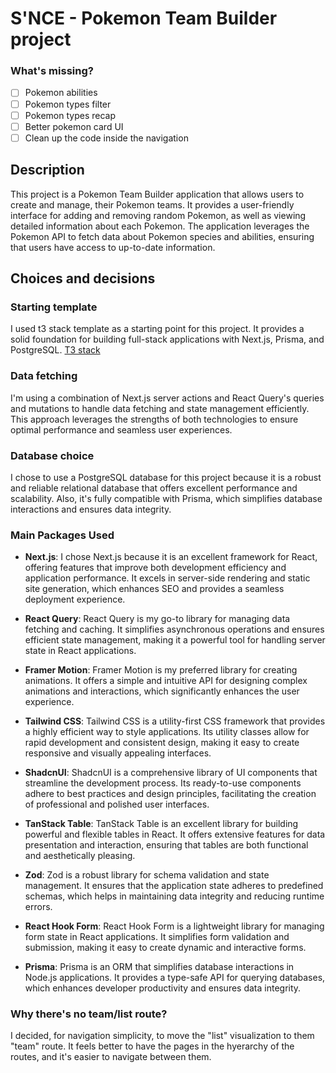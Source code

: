 # S'NCE - Pokemon Team Builder project

### What's missing?

- [ ] Pokemon abilities
- [ ] Pokemon types filter
- [ ] Pokemon types recap
- [ ] Better pokemon card UI
- [ ] Clean up the code inside the navigation

## Description

This project is a Pokemon Team Builder application that allows users to create and manage, their Pokemon teams. It provides a user-friendly interface for adding and removing random Pokemon, as well as viewing detailed information about each Pokemon. The application leverages the Pokemon API to fetch data about Pokemon species and abilities, ensuring that users have access to up-to-date information.

## Choices and decisions

### Starting template

I used t3 stack template as a starting point for this project. It provides a solid foundation for building full-stack applications with Next.js, Prisma, and PostgreSQL. [T3 stack](https://create.t3.gg/)

### Data fetching

I'm using a combination of Next.js server actions and React Query's queries and mutations to handle data fetching and state management efficiently. This approach leverages the strengths of both technologies to ensure optimal performance and seamless user experiences.

### Database choice

I chose to use a PostgreSQL database for this project because it is a robust and reliable relational database that offers excellent performance and scalability. Also, it's fully compatible with Prisma, which simplifies database interactions and ensures data integrity.

### Main Packages Used

- **Next.js**: I chose Next.js because it is an excellent framework for React, offering features that improve both development efficiency and application performance. It excels in server-side rendering and static site generation, which enhances SEO and provides a seamless deployment experience.

- **React Query**: React Query is my go-to library for managing data fetching and caching. It simplifies asynchronous operations and ensures efficient state management, making it a powerful tool for handling server state in React applications.

- **Framer Motion**: Framer Motion is my preferred library for creating animations. It offers a simple and intuitive API for designing complex animations and interactions, which significantly enhances the user experience.

- **Tailwind CSS**: Tailwind CSS is a utility-first CSS framework that provides a highly efficient way to style applications. Its utility classes allow for rapid development and consistent design, making it easy to create responsive and visually appealing interfaces.

- **ShadcnUI**: ShadcnUI is a comprehensive library of UI components that streamline the development process. Its ready-to-use components adhere to best practices and design principles, facilitating the creation of professional and polished user interfaces.

- **TanStack Table**: TanStack Table is an excellent library for building powerful and flexible tables in React. It offers extensive features for data presentation and interaction, ensuring that tables are both functional and aesthetically pleasing.

- **Zod**: Zod is a robust library for schema validation and state management. It ensures that the application state adheres to predefined schemas, which helps in maintaining data integrity and reducing runtime errors.

- **React Hook Form**: React Hook Form is a lightweight library for managing form state in React applications. It simplifies form validation and submission, making it easy to create dynamic and interactive forms.

- **Prisma**: Prisma is an ORM that simplifies database interactions in Node.js applications. It provides a type-safe API for querying databases, which enhances developer productivity and ensures data integrity.

### Why there's no team/list route?

I decided, for navigation simplicity, to move the "list" visualization to them "team" route. It feels better to have the pages in the hyerarchy of the routes, and it's easier to navigate between them.
